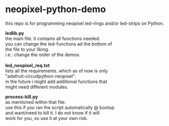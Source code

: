 # neopixel-python-demo
this repo is for programming neopixel led-rings and/or led-strips on Python.

<b>ledlib.py</b><br/>
the main file. it contains all functions needed.<br/>
you can change the led-functions ad the bottom of<br/>
the file to your liking.<br/>
i.e.: change the order of the demos.<br/>
<br/>
<b>led_neopixel_req.txt</b><br/>
lists all the requirements. which as of now is only <br/>
"adafruit-circuitpython-neopixel". <br/>
in the future i might add additional functions that<br/>
might need different modules.<br/>

<b>process-kill.py</b><br/>
as mentioned within that file:<br/>
use this if you ran the script automatically @ bootup<br/>
and want/need to kill it. I do not know if it will<br/>
work for you, so use it at your own risk.<br/>
